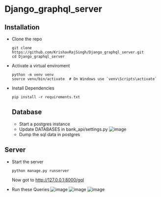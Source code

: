 # Django_graphql_server

## Installation
- Clone the repo
  
  ```
  git clone https://github.com/KrishavRajSingh/Django_graphql_server.git
  cd Django_graphql_server
  ```
- Activate a virtual enviroment
  
  ```
  python -m venv venv
  source venv/bin/activate  # On Windows use `venv\Scripts\activate`
  ```
- Install Dependencies
  
  ```
  pip install -r requirements.txt
  ```

  ## Database
  - Start a postgres instance
  - Update DATABASES in bank_api/settings.py
    ![image](https://github.com/user-attachments/assets/9d447e55-81bb-433c-9988-5025144a3705)
  - Dump the sql data in postgres

## Server
- Start the server
  
  ```
  python manage.py runserver
  ```
  Now got to http://127.0.0.1:8000/gql
- Run these Queries
  ![image](https://github.com/user-attachments/assets/a42603b4-4d29-430a-9eb7-a8e4637ce1df)
  ![image](https://github.com/user-attachments/assets/cdfca3f3-389f-489f-bbe0-ab55850c6ee7)
  ![image](https://github.com/user-attachments/assets/5912b866-b8ec-43a4-b035-2a2345d8ee12)



  
